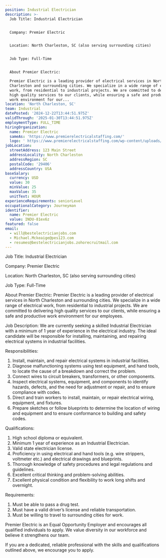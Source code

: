 ```yaml
---
position: Industrial Electrician
description: >-
  Job Title: Industrial Electrician


  Company: Premier Electric


  Location: North Charleston, SC (also serving surrounding cities)


  Job Type: Full-Time


  About Premier Electric:

  Premier Electric is a leading provider of electrical services in North
  Charleston and surrounding cities. We specialize in a wide range of electrical
  work, from residential to industrial projects. We are committed to delivering
  high quality services to our clients, while ensuring a safe and productive
  work environment for our...
location: 'North Charleston, SC'
team: Industrial
datePosted: '2024-12-22T13:44:51.975Z'
validThrough: '2025-01-30T13:44:51.975Z'
employmentType: FULL_TIME
hiringOrganization:
  name: Premier Electric
  sameAs: 'https://www.premierelectricalstaffing.com/'
  logo: ' https://www.premierelectricalstaffing.com/wp-content/uploads/2020/05/Premier-Electrical-Staffing-logo.png'
jobLocation:
  streetAddress: 123 Main Street
  addressLocality: North Charleston
  addressRegion: SC
  postalCode: '29406'
  addressCountry: USA
baseSalary:
  currency: USD
  value: 30
  minValue: 25
  maxValue: 35
  unitText: HOUR
experienceRequirements: seniorLevel
occupationalCategory: Journeyman
identifier:
  name: Premier Electric
  value: INDU-81ex6z
featured: false
email:
  - will@bestelectricianjobs.com
  - Michael.Mckeaige@pes123.com
  - resumes@bestelectricianjobs.zohorecruitmail.com
---
```




Job Title: Industrial Electrician

Company: Premier Electric

Location: North Charleston, SC (also serving surrounding cities)

Job Type: Full-Time

About Premier Electric:
Premier Electric is a leading provider of electrical services in North Charleston and surrounding cities. We specialize in a wide range of electrical work, from residential to industrial projects. We are committed to delivering high quality services to our clients, while ensuring a safe and productive work environment for our employees.

Job Description:
We are currently seeking a skilled Industrial Electrician with a minimum of 1 year of experience in the electrical industry. The ideal candidate will be responsible for installing, maintaining, and repairing electrical systems in industrial facilities.

Responsibilities:
1. Install, maintain, and repair electrical systems in industrial facilities.
2. Diagnose malfunctioning systems using test equipment, and hand tools, to locate the cause of a breakdown and correct the problem.
3. Connect wires to circuit breakers, transformers, or other components.
4. Inspect electrical systems, equipment, and components to identify hazards, defects, and the need for adjustment or repair, and to ensure compliance with codes.
5. Direct and train workers to install, maintain, or repair electrical wiring, equipment, and fixtures.
6. Prepare sketches or follow blueprints to determine the location of wiring and equipment and to ensure conformance to building and safety codes.

Qualifications:
1. High school diploma or equivalent.
2. Minimum 1 year of experience as an Industrial Electrician.
3. Valid state electrician license.
4. Proficiency in using electrical and hand tools (e.g. wire strippers, voltmeter etc.) and electrical drawings and blueprints.
5. Thorough knowledge of safety procedures and legal regulations and guidelines.
6. Excellent critical thinking and problem-solving abilities.
7. Excellent physical condition and flexibility to work long shifts and overnight.

Requirements:
1. Must be able to pass a drug test.
2. Must have a valid driver’s license and reliable transportation.
3. Must be willing to travel to surrounding cities for work.

Premier Electric is an Equal Opportunity Employer and encourages all qualified individuals to apply. We value diversity in our workforce and believe it strengthens our team. 

If you are a dedicated, reliable professional with the skills and qualifications outlined above, we encourage you to apply.
